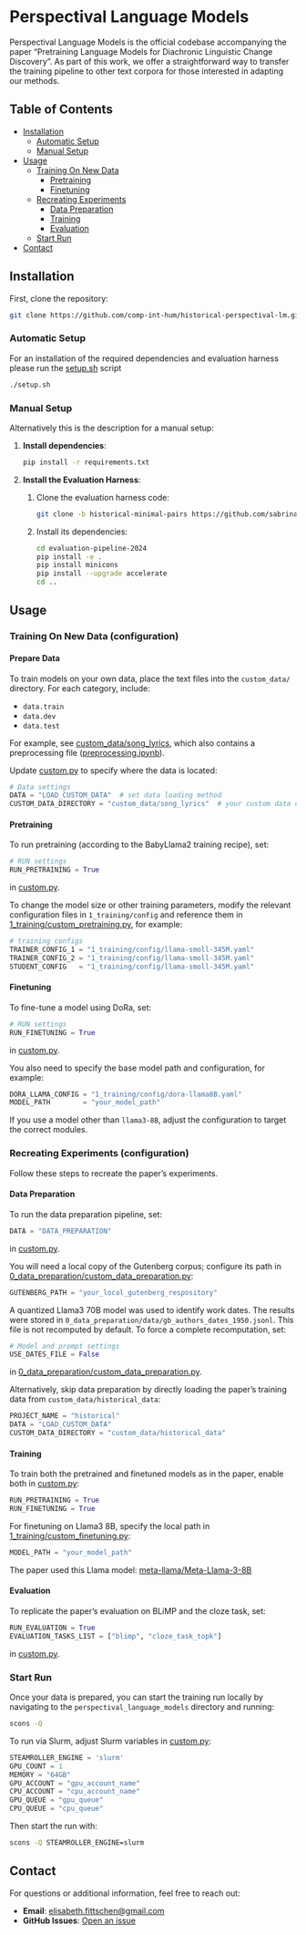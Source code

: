 # Perspectival Language Models

Perspectival Language Models is the official codebase accompanying the paper “Pretraining Language Models for Diachronic Linguistic Change Discovery”. As part of this work, we offer a straightforward way to transfer the training pipeline to other text corpora for those interested in adapting our methods.

## Table of Contents

- [Installation](#installation)
  - [Automatic Setup](#automatic-setup)
  - [Manual Setup](#manual-setup)
- [Usage](#usage)
  - [Training On New Data](#training-on-new-data-configuration)
    - [Pretraining](#pretraining)
    - [Finetuning](#finetuning)
  - [Recreating Experiments](#recreating-experiments-configuration)
    - [Data Preparation](#data-preparation)
    - [Training](#training)
    - [Evaluation](#evaluation)
  - [Start Run](#start-run)
- [Contact](#contact)


## Installation

First, clone the repository:

```bash
git clone https://github.com/comp-int-hum/historical-perspectival-lm.git
```

### Automatic Setup
For an installation of the required dependencies and evaluation harness please run the [setup.sh](setup.sh) script
```bash
./setup.sh
```

### Manual Setup
Alternatively this is the description for a manual setup:
1. **Install dependencies**:

   ```bash
   pip install -r requirements.txt
   ```

2. **Install the Evaluation Harness**:

   1. Clone the evaluation harness code:

      ```bash
      git clone -b historical-minimal-pairs https://github.com/sabrinaxinli/evaluation-pipeline-2024.git
      ```

   2. Install its dependencies:

      ```bash
      cd evaluation-pipeline-2024
      pip install -e .
      pip install minicons
      pip install --upgrade accelerate
      cd ..
      ```


## Usage

### Training On New Data (configuration)

#### Prepare Data
   To train models on your own data, place the text files into the `custom_data/` directory. For each category, include:
   
   - `data.train`
   - `data.dev`
   - `data.test`

   For example, see [custom_data/song_lyrics](perspectival_language_models/custom_data/song_lyrics), which also contains a preprocessing file ([preprocessing.ipynb](perspectival_language_models/custom_data/song_lyrics/preprocessing.ipynb)).

   Update 
   [custom.py](perspectival_language_models/custom.py) 
   to specify where the data is located:
   ```python
   # Data settings
   DATA = "LOAD_CUSTOM_DATA"  # set data loading method
   CUSTOM_DATA_DIRECTORY = "custom_data/song_lyrics"  # your custom data directory
   ```

#### Pretraining

To run pretraining (according to the BabyLlama2 training recipe), set:

```python
# RUN settings
RUN_PRETRAINING = True
```

in 
[custom.py](perspectival_language_models/custom.py).

To change the model size or other training parameters, modify the relevant configuration files in `1_training/config` and reference them in 
[1_training/custom_pretraining.py](perspectival_language_models/1_training/custom_pretraining.py), for example:

```python
# training configs
TRAINER_CONFIG_1 = "1_training/config/llama-smoll-345M.yaml"
TRAINER_CONFIG_2 = "1_training/config/llama-smoll-345M.yaml"
STUDENT_CONFIG   = "1_training/config/llama-smoll-345M.yaml"
```

#### Finetuning

To fine-tune a model using DoRa, set:

```python
# RUN settings
RUN_FINETUNING = True
```

in 
[custom.py](perspectival_language_models/custom.py).

You also need to specify the base model path and configuration, for example:

```python
DORA_LLAMA_CONFIG = "1_training/config/dora-llama8B.yaml"
MODEL_PATH        = "your_model_path"
```

If you use a model other than `llama3-8B`, adjust the configuration to target the correct modules.

### Recreating Experiments (configuration)

Follow these steps to recreate the paper’s experiments.

#### Data Preparation

To run the data preparation pipeline, set:

```python
DATA = "DATA_PREPARATION"
```

in 
[custom.py](perspectival_language_models/custom.py).

You will need a local copy of the Gutenberg corpus; configure its path in 
[0_data_preparation/custom_data_preparation.py](perspectival_language_models/0_data_preparation/custom_data_preparation.py):

```python
GUTENBERG_PATH = "your_local_gutenberg_respository"
```

A quantized Llama3 70B model was used to identify work dates. The results were stored in `0_data_preparation/data/gb_authors_dates_1950.jsonl`. This file is not recomputed by default. To force a complete recomputation, set:

```python
# Model and prompt settings
USE_DATES_FILE = False
```

in 
[0_data_preparation/custom_data_preparation.py](perspectival_language_models/0_data_preparation/custom_data_preparation.py).

Alternatively, skip data preparation by directly loading the paper’s training data from `custom_data/historical_data`:

```python
PROJECT_NAME = "historical"
DATA = "LOAD_CUSTOM_DATA"
CUSTOM_DATA_DIRECTORY = "custom_data/historical_data"
```

#### Training

To train both the pretrained and finetuned models as in the paper, enable both in 
[custom.py](perspectival_language_models/custom.py):

```python
RUN_PRETRAINING = True
RUN_FINETUNING = True
```

For finetuning on Llama3 8B, specify the local path in 
[1_training/custom_finetuning.py](perspectival_language_models/1_training/custom_finetuning.py):

```python
MODEL_PATH = "your_model_path"
```

The paper used this Llama model: [meta-llama/Meta-Llama-3-8B](https://huggingface.co/meta-llama/Meta-Llama-3-8B)

#### Evaluation

To replicate the paper’s evaluation on BLiMP and the cloze task, set:

```python
RUN_EVALUATION = True
EVALUATION_TASKS_LIST = ["blimp", "cloze_task_topk"]
```

in 
[custom.py](perspectival_language_models/custom.py).

### Start Run

Once your data is prepared, you can start the training run locally by navigating to the `perspectival_language_models` directory and running:

```bash
scons -Q
```

To run via Slurm, adjust Slurm variables in 
[custom.py](perspectival_language_models/custom.py):

```python
STEAMROLLER_ENGINE = 'slurm'
GPU_COUNT = 1
MEMORY = "64GB"
GPU_ACCOUNT = "gpu_account_name"
CPU_ACCOUNT = "cpu_account_name"
GPU_QUEUE = "gpu_queue"
CPU_QUEUE = "cpu_queue"
```

Then start the run with:

```bash
scons -Q STEAMROLLER_ENGINE=slurm
```

## Contact

For questions or additional information, feel free to reach out:

- **Email**: elisabeth.fittschen@gmail.com  
- **GitHub Issues**: [Open an issue](https://github.com/comp-int-hum/historical-perspectival-lm/issues)

